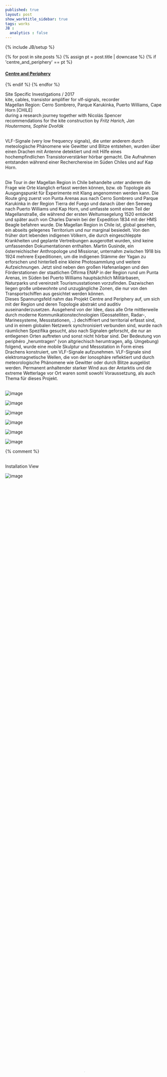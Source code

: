 ```yaml
---
published: true
layout: post
show_worktitle_sidebar: true
tags: works
JB :
  analytics : false
---
```


{% include JB/setup %}


{% for post in site.posts %}
	{% assign pt = post.title | downcase %}
	{% if 'centre_and_periphery' == pt %}
<h4><a href="{{ BASE_PATH }}{{ post.url }}">Centre and Periphery</a></h4>
	{% endif %}
{% endfor %}

<p>
Site Specific Investigations / 2017<br />
kite, cables, transistor amplifier for vlf-signals, recorder<br />
Magellan Region: Cerro Sombrero, Parque Karukinka, Puerto Williams, Cape Horn [CHILE]<br />
during a research journey together with Nicolás Spencer<br />
recommendations for the kite construction by <i>Fritz Harich, Jan Houtermans, Sophie Dvořák</i>
<br /><br />			

VLF-Signale (very low frequency signals), die unter anderem durch meteologische Phänomene wie Gewitter und Blitze entstehen, wurden über einen Drachen mit Antenne detektiert und mit Hilfe eines hochempfindlichen Transistorverstärker hörbar gemacht. Die Aufnahmen entstanden während einer Recherchereise im Süden Chiles und auf Kap Horn.<br /><br />

Die Tour in der Magellan Region in Chile behandelte unter anderem die Frage wie Orte klanglich erfasst werden können, bzw. ob Topologie als Ausgangspunkt für Experimente mit Klang angenommen werden kann. Die Route ging zuerst von Punta Arenas aus nach Cerro Sombrero und Parque Karukinka in der Region Tierra del Fuego und danach über den Seeweg nach Puerto Williams und Kap Horn, und umfasste somit einen Teil der Magellanstraße, die während der ersten Weltumsegelung 1520 entdeckt und später auch von Charles Darwin bei der Expedition 1834 mit der HMS Beagle befahren wurde. Die Magellan Region in Chile ist, global gesehen, ein abseits gelegenes Territorium und nur marginal besiedelt. Von den früher dort lebenden indigenen Völkern, die durch eingeschleppte Krankheiten und geplante Vertreibungen ausgerottet wurden, sind keine umfassenden Dokumentationen enthalten. Martin Gusinde, ein österreichischer Anthropologe und Missionar, unternahm zwischen 1918 bis 1924 mehrere Expeditionen, um die indigenen Stämme der Yagan zu erforschen und hinterließ eine kleine Photosammlung und weitere Aufzeichnungen. Jetzt sind neben den großen Hafenanlagen und den Förderstationen der staatlichen Ölfirma ENAP in der Region rund um Punta Arenas, im Süden bei Puerto Williams hauptsächlich Militärbasen, Naturparks und vereinzelt Tourismusstationen vorzufinden. Dazwischen liegen große unbewohnte und unzugängliche Zonen, die nur von den Transportschiffen aus gesichtet werden können.<br />
Dieses Spannungsfeld nahm das Projekt Centre and Periphery auf, um sich mit der Region und deren Topologie abstrakt und auditiv auseinanderzusetzen. Ausgehend von der Idee, dass alle Orte mittlerweile durch moderne Kommunikationstechnologien (Geosatelliten, Radar-, Marinesysteme, Messstationen, ..) dechiffriert und territorial erfasst sind, und in einem globalen Netzwerk synchronisiert verbunden sind, wurde nach räumlichen Spezifika gesucht, also nach Signalen geforscht, die nur an entlegenen Orten auftreten und sonst nicht hörbar sind. Der Bedeutung von periphéro „herumtragen“ (von altgriechisch herumtragen, allg. Umgebung) folgend, wurde eine mobile Skulptur und Messstation in Form eines Drachens konstruiert, um VLF-Signale aufzunehmen. VLF-Signale sind elektromagnetische Wellen, die von der Ionosphäre reflektiert und durch meteorologische Phänomene wie Gewitter oder durch Blitze ausgelöst werden. Permanent anhaltender starker Wind aus der Antarktis und die extreme Wetterlage vor Ort waren somit sowohl Voraussetzung, als auch Thema für dieses Projekt.
<br /><br />

</p>


<img src="{{ site.url }}/images/drachen_parque_karukinka_small.jpg" alt="image">
<p></p>
<img src="{{ site.url }}/images/drachen_cape_horn_small.jpg" alt="image">
<p></p>
<img src="{{ site.url }}/images/drachen_bahia_inutil_small.jpg" alt="image">
<p></p>
<img src="{{ site.url }}/images/drachen_puerto_williams_small.jpg" alt="image">
<p></p>
<img src="{{ site.url }}/images/drachen_cape_horn2_small.jpg" alt="image">
<p></p>
<img src="{{ site.url }}/images/drachen_barco_small.jpg" alt="image">



{% comment %}

<p> <br />Installation View<br /></p>
<img src="{{ site.url }}/images/am_room_small.jpg" alt="image">


<video preload="metadata" poster="{{ site.url }}/images/am_night_poster.jpg" width="100%" height="100%" controls>
  <source src="{{ site.url }}/images/am_night.mp4" type="video/mp4">
</video>

<br />
<p></p>
<audio controls style="width: 100%">
  <source src="{{ site.url }}/images/konfrontationen10.mp3" type="audio/mpeg">	
</audio>


<p></p>
<audio controls style="width: 100%">
  <source src="{{ site.url }}/images/konfrontationen11.mp3" type="audio/mpeg">
</audio>


<p></p>
<audio controls style="width: 100%">
  <source src="{{ site.url }}/images/konfrontationen13.mp3" type="audio/mpeg">
  
</audio>


{% endcomment %}


{% comment %}
<font color="grey">(c)<br /></font>
{% endcomment %}
